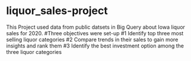 # liquor_sales-project
This Project used data from public datsets in Big Query about Iowa liquor sales for 2020.
#Three objectives were set-up
#1 Identify top three most selling liquor categories
#2 Compare trends in their sales to gain more insights and rank them
#3 Identify the best investment option among the three liquor categories
